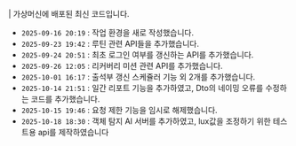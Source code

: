 | 가상머신에 배포된 최신 코드입니다.

- `2025-09-16 20:19` : 작업 환경을 새로 작성했습니다.
- `2025-09-23 19:42` : 루틴 관련 API들을 추가했습니다.
- `2025-09-24 20:51` : 최초 로그인 여부를 갱신하는 API를 추가했습니다.
- `2025-09-26 12:05` : 리커버리 미션 관련 API를 추가했습니다.
- `2025-10-01 16:17` : 출석부 갱신 스케쥴러 기능 외 2개를 추가했습니다.
- `2025-10-14 21:51` : 일간 리포트 기능을 추가하였고, Dto의 네이밍 오류를 수정하는 코드를 추가했습니다.
- `2025-10-15 19:46` : 요청 제한 기능을 임시로 해제했습니다.
- `2025-10-18 18:30` : 객체 탐지 AI 서버를 추가하였고, lux값을 조정하기 위한 테스트용 api를 제작하였습니다
